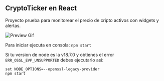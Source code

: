 ##  CryptoTicker en React
Proyecto prueba para monitorear el precio de cripto activos con widgets y alertas.

![Preview Gif](https://github.com/WEAHub/crypto-ticker-react/blob/main/react.gif)

Para iniciar ejecuta en consola:
`npm start`

Si tu version de node es la v18.7.0 y obtienes el error `ERR_OSSL_EVP_UNSUPPORTED` debes ejecutarlo asi:
```
set NODE_OPTIONS=--openssl-legacy-provider
npm start
```
